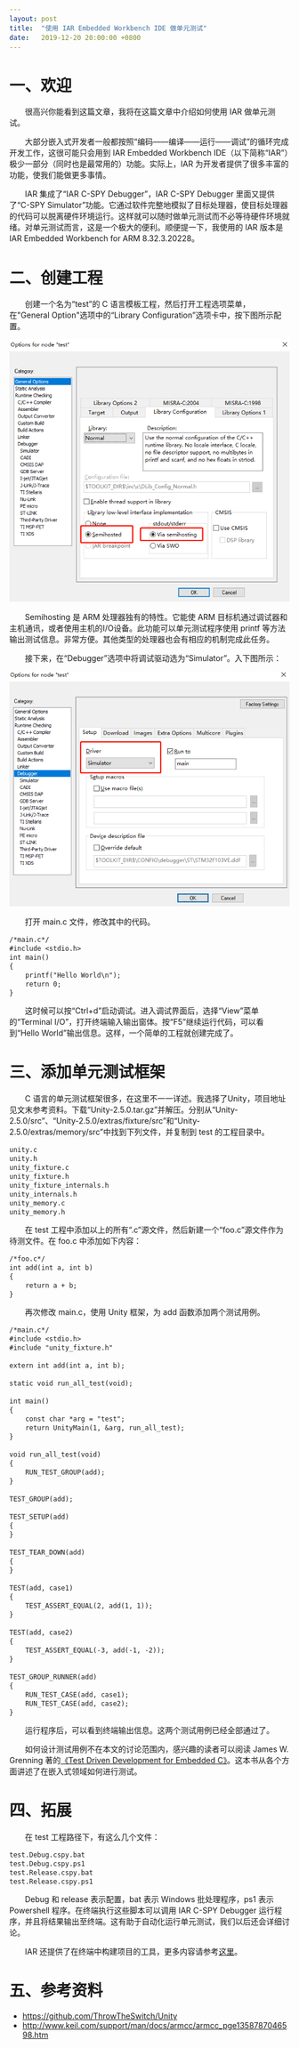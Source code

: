 ```yaml
---
layout: post
title:  "使用 IAR Embedded Workbench IDE 做单元测试"
date:   2019-12-20 20:00:00 +0800
---
```


一、欢迎
=============
　　很高兴你能看到这篇文章，我将在这篇文章中介绍如何使用 IAR 做单元测试。

　　大部分嵌入式开发者一般都按照“编码——编译——运行——调试”的循环完成开发工作，这很可能只会用到 IAR Embedded Workbench IDE（以下简称“IAR”）极少一部分（同时也是最常用的）功能。实际上，IAR 为开发者提供了很多丰富的功能，使我们能做更多事情。

　　IAR 集成了“IAR C-SPY Debugger”，IAR C-SPY Debugger 里面又提供了“C-SPY Simulator”功能。它通过软件完整地模拟了目标处理器，使目标处理器的代码可以脱离硬件环境运行。这样就可以随时做单元测试而不必等待硬件环境就绪。对单元测试而言，这是一个极大的便利。顺便提一下，我使用的 IAR 版本是 IAR Embedded Workbench for ARM 8.32.3.20228。

二、创建工程
=============
　　创建一个名为“test”的 C 语言模板工程，然后打开工程选项菜单，在"General Option"选项中的“Library Configuration”选项卡中，按下图所示配置。

![debugger](/asserts/iar-ut/semihost.png)

　　Semihosting 是 ARM 处理器独有的特性。它能使 ARM 目标机通过调试器和主机通讯，或者使用主机的I/O设备。此功能可以单元测试程序使用 printf 等方法输出测试信息。非常方便。其他类型的处理器也会有相应的机制完成此任务。

　　接下来，在“Debugger”选项中将调试驱动选为“Simulator”。入下图所示：

![debugger](/asserts/iar-ut/debugger.png)

　　打开 main.c 文件，修改其中的代码。
```
/*main.c*/
#include <stdio.h>
int main()
{
    printf("Hello World\n");
    return 0;
}
```
　　这时候可以按“Ctrl+d”启动调试。进入调试界面后，选择“View”菜单的“Terminal I/O”，打开终端输入输出窗体。按“F5”继续运行代码，可以看到“Hello World”输出信息。这样，一个简单的工程就创建完成了。

三、添加单元测试框架
=============
　　C 语言的单元测试框架很多，在这里不一一详述。我选择了Unity，项目地址见文末参考资料。下载“Unity-2.5.0.tar.gz”并解压。分别从“Unity-2.5.0/src”、“Unity-2.5.0/extras/fixture/src”和“Unity-2.5.0/extras/memory/src”中找到下列文件，并复制到 test 的工程目录中。
```
unity.c
unity.h
unity_fixture.c
unity_fixture.h
unity_fixture_internals.h
unity_internals.h
unity_memory.c
unity_memory.h
```
　　在 test 工程中添加以上的所有“.c”源文件，然后新建一个“foo.c”源文件作为待测文件。在 foo.c 中添加如下内容：
```
/*foo.c*/
int add(int a, int b)
{
    return a + b;
}
```
　　再次修改 main.c，使用 Unity 框架，为 add 函数添加两个测试用例。
```
/*main.c*/
#include <stdio.h>
#include "unity_fixture.h"

extern int add(int a, int b);

static void run_all_test(void);

int main()
{
    const char *arg = "test";
    return UnityMain(1, &arg, run_all_test);
}

void run_all_test(void)
{
    RUN_TEST_GROUP(add);
}

TEST_GROUP(add);

TEST_SETUP(add)
{
}

TEST_TEAR_DOWN(add)
{
}

TEST(add, case1)
{
    TEST_ASSERT_EQUAL(2, add(1, 1));
}

TEST(add, case2)
{
    TEST_ASSERT_EQUAL(-3, add(-1, -2));
}

TEST_GROUP_RUNNER(add)
{
    RUN_TEST_CASE(add, case1);
    RUN_TEST_CASE(add, case2);
}

```
　　运行程序后，可以看到终端输出信息。这两个测试用例已经全部通过了。

　　如何设计测试用例不在本文的讨论范围内，感兴趣的读者可以阅读 James W. Grenning 著的[《Test Driven Development for Embedded C》](https://www.amazon.com/Driven-Development-Embedded-Pragmatic-Programmers-ebook/dp/B01D3TWF5M)。这本书从各个方面讲述了在嵌入式领域如何进行测试。

四、拓展
=============
　　在 test 工程路径下，有这么几个文件：
```
test.Debug.cspy.bat
test.Debug.cspy.ps1
test.Release.cspy.bat
test.Release.cspy.ps1
```
　　Debug 和 release 表示配置，bat 表示 Windows 批处理程序，ps1 表示 Powershell 程序。在终端执行这些脚本可以调用 IAR C-SPY Debugger 运行程序，并且将结果输出至终端。这有助于自动化运行单元测试，我们以后还会详细讨论。

　　IAR 还提供了在终端中构建项目的工具，更多内容请参考[这里](https://www.iar.com/support/tech-notes/general/build-from-the-command-line/)。

五、参考资料
=============
* https://github.com/ThrowTheSwitch/Unity
* http://www.keil.com/support/man/docs/armcc/armcc_pge1358787046598.htm
